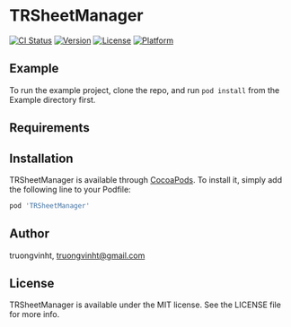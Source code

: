 # TRSheetManager

[![CI Status](https://img.shields.io/travis/truongvinht/TRSheetManager.svg?style=flat)](https://travis-ci.org/truongvinht/TRSheetManager)
[![Version](https://img.shields.io/cocoapods/v/TRSheetManager.svg?style=flat)](https://cocoapods.org/pods/TRSheetManager)
[![License](https://img.shields.io/cocoapods/l/TRSheetManager.svg?style=flat)](https://cocoapods.org/pods/TRSheetManager)
[![Platform](https://img.shields.io/cocoapods/p/TRSheetManager.svg?style=flat)](https://cocoapods.org/pods/TRSheetManager)

## Example

To run the example project, clone the repo, and run `pod install` from the Example directory first.

## Requirements

## Installation

TRSheetManager is available through [CocoaPods](https://cocoapods.org). To install
it, simply add the following line to your Podfile:

```ruby
pod 'TRSheetManager'
```

## Author

truongvinht, truongvinht@gmail.com

## License

TRSheetManager is available under the MIT license. See the LICENSE file for more info.
